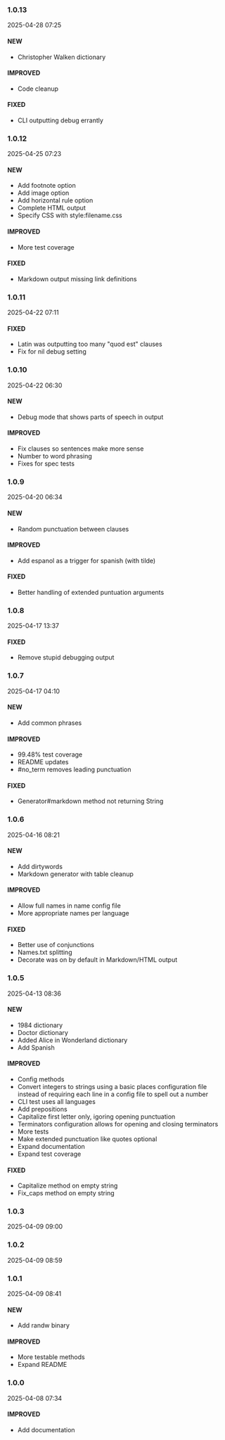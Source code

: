 ### 1.0.13

2025-04-28 07:25

#### NEW

- Christopher Walken dictionary

#### IMPROVED

- Code cleanup

#### FIXED

- CLI outputting debug errantly

### 1.0.12

2025-04-25 07:23

#### NEW

- Add footnote option
- Add image option
- Add horizontal rule option
- Complete HTML output
- Specify CSS with style:filename.css

#### IMPROVED

- More test coverage

#### FIXED

- Markdown output missing link definitions

### 1.0.11

2025-04-22 07:11

#### FIXED

- Latin was outputting too many "quod est" clauses
- Fix for nil debug setting

### 1.0.10

2025-04-22 06:30

#### NEW

- Debug mode that shows parts of speech in output

#### IMPROVED

- Fix clauses so sentences make more sense
- Number to word phrasing
- Fixes for spec tests

### 1.0.9

2025-04-20 06:34

#### NEW

- Random punctuation between clauses

#### IMPROVED

- Add espanol as a trigger for spanish (with tilde)

#### FIXED

- Better handling of extended puntuation arguments

### 1.0.8

2025-04-17 13:37

#### FIXED

- Remove stupid debugging output

### 1.0.7

2025-04-17 04:10

#### NEW

- Add common phrases

#### IMPROVED

- 99.48% test coverage
- README updates
- #no_term removes leading punctuation

#### FIXED

- Generator#markdown method not returning String

### 1.0.6

2025-04-16 08:21

#### NEW

- Add dirtywords
- Markdown generator with table cleanup

#### IMPROVED

- Allow full names in name config file
- More appropriate names per language

#### FIXED

- Better use of conjunctions
- Names.txt splitting
- Decorate was on by default in Markdown/HTML output

### 1.0.5

2025-04-13 08:36

#### NEW

- 1984 dictionary
- Doctor dictionary
- Added Alice in Wonderland dictionary
- Add Spanish

#### IMPROVED

- Config methods
- Convert integers to strings using a basic places configuration file instead of requiring each line in a config file to spell out a number
- CLI test uses all languages
- Add prepositions
- Capitalize first letter only, igoring opening punctuation
- Terminators configuration allows for opening and closing terminators
- More tests
- Make extended punctuation like quotes optional
- Expand documentation
- Expand test coverage

#### FIXED

- Capitalize method on empty string
- Fix_caps method on empty string

### 1.0.3

2025-04-09 09:00

### 1.0.2

2025-04-09 08:59

### 1.0.1

2025-04-09 08:41

#### NEW

- Add randw binary

#### IMPROVED

- More testable methods
- Expand README

### 1.0.0

2025-04-08 07:34

#### IMPROVED

- Add documentation

